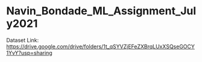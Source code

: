 # Navin_Bondade_ML_Assignment_July2021
Dataset Link: https://drive.google.com/drive/folders/1t_qSYVZjEFeZXBrqLUxXSQseGOCY1YvY?usp=sharing

